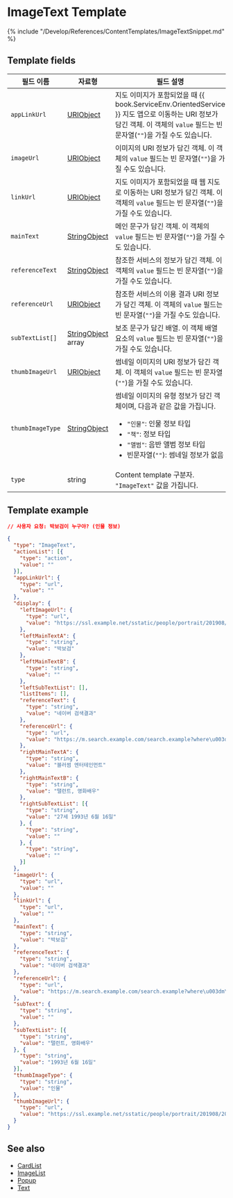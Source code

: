 # ImageText Template

{% include "/Develop/References/ContentTemplates/ImageTextSnippet.md" %}

## Template fields

| 필드 이름       | 자료형    | 필드 설명                     |
|---------------|---------|-----------------------------|
| `appLinkUrl`     | [URIObject](/Develop/References/ContentTemplates/Shared_Objects.md#URIObject)             | 지도 이미지가 포함되었을 때 {{ book.ServiceEnv.OrientedService }} 지도 앱으로 이동하는 URI 정보가 담긴 객체. 이 객체의 `value` 필드는 빈 문자열(`""`)을 가질 수도 있습니다.  |
| `imageUrl`       | [URIObject](/Develop/References/ContentTemplates/Shared_Objects.md#URIObject)             | 이미지의 URI 정보가 담긴 객체. 이 객체의 `value` 필드는 빈 문자열(`""`)을 가질 수도 있습니다.                                |
| `linkUrl`        | [URIObject](/Develop/References/ContentTemplates/Shared_Objects.md#URIObject)             | 지도 이미지가 포함되었을 때 웹 지도로 이동하는 URI 정보가 담긴 객체. 이 객체의 `value` 필드는 빈 문자열(`""`)을 가질 수도 있습니다.   |
| `mainText`       | [StringObject](/Develop/References/ContentTemplates/Shared_Objects.md#StringObject)       | 메인 문구가 담긴 객체. 이 객체의 `value` 필드는 빈 문자열(`""`)을 가질 수도 있습니다.                                       |
| `referenceText`  | [StringObject](/Develop/References/ContentTemplates/Shared_Objects.md#StringObject)       | 참조한 서비스의 정보가 담긴 객체. 이 객체의 `value` 필드는 빈 문자열(`""`)을 가질 수도 있습니다.  |
| `referenceUrl`   | [URIObject](/Develop/References/ContentTemplates/Shared_Objects.md#URIObject)             | 참조한 서비스의 이용 결과 URI 정보가 담긴 객체. 이 객체의 `value` 필드는 빈 문자열(`""`)을 가질 수도 있습니다.   |
| `subTextList[]`    | [StringObject](/Develop/References/ContentTemplates/Shared_Objects.md#StringObject) array | 보조 문구가 담긴 배열. 이 객체 배열 요소의 `value` 필드는 빈 문자열(`""`)을 가질 수도 있습니다.                               |
| `thumbImageUrl`  | [URIObject](/Develop/References/ContentTemplates/Shared_Objects.md#URIObject)             | 썸네일 이미지의 URI 정보가 담긴 객체. 이 객체의 `value` 필드는 빈 문자열(`""`)을 가질 수도 있습니다.                           |
| `thumbImageType` | [StringObject](/Develop/References/ContentTemplates/Shared_Objects.md#StringObject)       | 썸네일 이미지의 유형 정보가 담긴 객체이며, 다음과 같은 값을 가집니다. <ul><li><code>"인물"</code>: 인물 정보 타입</li><li><code>"책"</code>: 정보 타입</li><li><code>"앨범"</code>: 음반 앨범 정보 타입</li><li>빈문자열(<code>""</code>): 썸네일 정보가 없음</li></ul> |
| `type`           | string  | Content template 구분자. `"ImageText"` 값을 가집니다.      |

## Template example

```json
// 사용자 요청: 박보검이 누구야? (인물 정보)

{
  "type": "ImageText",
  "actionList": [{
    "type": "action",
    "value": ""
  }],
  "appLinkUrl": {
    "type": "url",
    "value": ""
  },
  "display": {
    "leftImageUrl": {
      "type": "url",
      "value": "https://ssl.example.net/sstatic/people/portrait/201908/20190828135041569.jpg"
    },
    "leftMainTextA": {
      "type": "string",
      "value": "박보검"
    },
    "leftMainTextB": {
      "type": "string",
      "value": ""
    },
    "leftSubTextList": [],
    "listItems": [],
    "referenceText": {
      "type": "string",
      "value": "네이버 검색결과"
    },
    "referenceUrl": {
      "type": "url",
      "value": "https://m.search.example.com/search.example?where\u003dm\u0026sm\u003dmob_lic\u0026query\u003d%EB%B0%95%EB%B3%B4%EA%B2%80%20%ED%94%84%EB%A1%9C%ED%95%84"
    },
    "rightMainTextA": {
      "type": "string",
      "value": "블러썸 엔터테인먼트"
    },
    "rightMainTextB": {
      "type": "string",
      "value": "탤런트, 영화배우"
    },
    "rightSubTextList": [{
      "type": "string",
      "value": "27세 1993년 6월 16일"
    }, {
      "type": "string",
      "value": ""
    }, {
      "type": "string",
      "value": ""
    }]
  },
  "imageUrl": {
    "type": "url",
    "value": ""
  },
  "linkUrl": {
    "type": "url",
    "value": ""
  },
  "mainText": {
    "type": "string",
    "value": "박보검"
  },
  "referenceText": {
    "type": "string",
    "value": "네이버 검색결과"
  },
  "referenceUrl": {
    "type": "url",
    "value": "https://m.search.example.com/search.example?where\u003dm\u0026sm\u003dmob_lic\u0026query\u003d%EB%B0%95%EB%B3%B4%EA%B2%80%20%ED%94%84%EB%A1%9C%ED%95%84"
  },
  "subText": {
    "type": "string",
    "value": ""
  },
  "subTextList": [{
    "type": "string",
    "value": "탤런트, 영화배우"
  }, {
    "type": "string",
    "value": "1993년 6월 16일"
  }],
  "thumbImageType": {
    "type": "string",
    "value": "인물"
  },
  "thumbImageUrl": {
    "type": "url",
    "value": "https://ssl.example.net/sstatic/people/portrait/201908/20190828135041569.jpg"
  }
}
```

## See also
* [CardList](/Develop/References/ContentTemplates/CardList.md)
* [ImageList](/Develop/References/ContentTemplates/ImageList.md)
* [Popup](/Develop/References/ContentTemplates/Popup.md)
* [Text](/Develop/References/ContentTemplates/Text.md)
